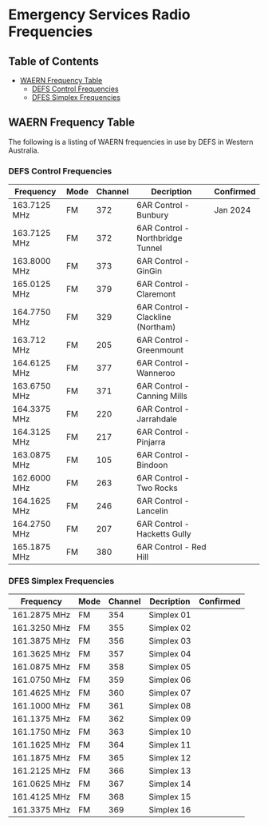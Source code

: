 # Emergency Services Radio Frequencies <!-- omit from toc -->

## Table of Contents <!-- omit from toc -->

- [WAERN Frequency Table](#waern-frequency-table)
  - [DEFS Control Frequencies](#defs-control-frequencies)
  - [DFES Simplex Frequencies](#dfes-simplex-frequencies)


## WAERN Frequency Table

The following is a listing of WAERN frequencies in use by DEFS in Western Australia.

### DEFS Control Frequencies

| Frequency | Mode | Channel | Decription | Confirmed |
| --- | --- | --- | --- | -- |
| 163.7125 MHz| FM | 372| 6AR Control  - Bunbury | Jan 2024 |
| 163.7125 MHz| FM | 372| 6AR Control - Northbridge Tunnel |  |
| 163.8000 MHz| FM | 373| 6AR Control - GinGin |  |
| 165.0125 MHz| FM | 379| 6AR Control  - Claremont |  |
| 164.7750 MHz| FM | 329| 6AR Control  - Clackline (Northam) |  |
| 163.712 MHz| FM | 205| 6AR Control - Greenmount |  |
| 164.6125 MHz| FM | 377| 6AR Control - Wanneroo |  |
| 163.6750 MHz| FM | 371| 6AR Control - Canning Mills |  |
| 164.3375 MHz| FM | 220| 6AR Control - Jarrahdale |  |
| 164.3125 MHz| FM | 217 | 6AR Control - Pinjarra |  |
| 163.0875 MHz| FM | 105| 6AR Control - Bindoon |  |
| 162.6000 MHz| FM | 263| 6AR Control - Two Rocks |  |
| 164.1625 MHz| FM | 246| 6AR Control - Lancelin |  |
| 164.2750 MHz| FM | 207| 6AR Control - Hacketts Gully  |  |
| 165.1875 MHz| FM | 380| 6AR Control - Red Hill |  |

### DFES Simplex Frequencies

| Frequency | Mode | Channel | Decription | Confirmed |
| --- | --- | --- | --- | -- |
| 161.2875 MHz| FM | 354| Simplex 01 | |
| 161.3250 MHz| FM | 355| Simplex 02 | |
| 161.3875 MHz| FM | 356| Simplex 03 | |
| 161.3625 MHz| FM | 357| Simplex 04 | |
| 161.0875 MHz| FM | 358| Simplex 05 | |
| 161.0750 MHz| FM | 359| Simplex 06 | |
| 161.4625 MHz| FM | 360| Simplex 07 | |
| 161.1000 MHz| FM | 361| Simplex 08 | |
| 161.1375 MHz| FM | 362| Simplex 09 | |
| 161.1750 MHz| FM | 363| Simplex 10 | |
| 161.1625 MHz| FM | 364| Simplex 11 | |
| 161.1875 MHz| FM | 365| Simplex 12 | |
| 161.2125 MHz| FM | 366| Simplex 13 | |
| 161.0625 MHz| FM | 367| Simplex 14 | |
| 161.4125 MHz| FM | 368| Simplex 15 | |
| 161.3375 MHz| FM | 369| Simplex 16 | |

